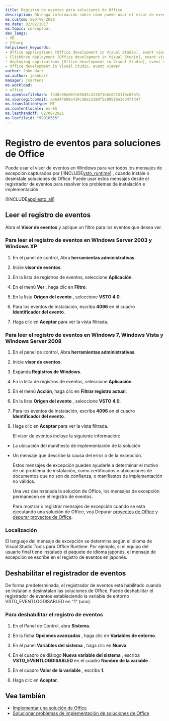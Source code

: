 ```yaml
---
title: Registro de eventos para soluciones de Office
description: Obtenga información sobre cómo puede usar el visor de eventos de Windows para ver los mensajes de excepción capturados por la Visual Studio Tools para Office Runtime.
ms.custom: SEO-VS-2020
ms.date: 02/02/2017
ms.topic: conceptual
dev_langs:
- VB
- CSharp
helpviewer_keywords:
- Office applications [Office development in Visual Studio], event viewer
- ClickOnce deployment [Office development in Visual Studio], event viewer
- deploying applications [Office development in Visual Studio], event viewer
- Office development in Visual Studio, event viewer
author: John-Hart
ms.author: johnhart
manager: jmartens
ms.workload:
- office
ms.openlocfilehash: fb38c08e807c65845c323671b0c82151f5c8567c
ms.sourcegitcommit: ae6d47b09a439cd0e13180f5e89510e3e347fd47
ms.translationtype: MT
ms.contentlocale: es-ES
ms.lasthandoff: 02/08/2021
ms.locfileid: "99910355"
---
```

# <a name="event-logging-for-office-solutions"></a>Registro de eventos para soluciones de Office
  Puede usar el visor de eventos en Windows para ver todos los mensajes de excepción capturados por [!INCLUDE[vsto_runtime](../vsto/includes/vsto-runtime-md.md)] , cuando instale o desinstale soluciones de Office. Puede usar estos mensajes desde el registrador de eventos para resolver los problemas de instalación e implementación.

 [!INCLUDE[appliesto_all](../vsto/includes/appliesto-all-md.md)]

## <a name="read-the-event-log"></a>Leer el registro de eventos
 Abra el **Visor de eventos** y aplique un filtro para los eventos que desea ver.

### <a name="to-read-the-event-log-in-windows-server-2003-and-windows-xp"></a>Para leer el registro de eventos en Windows Server 2003 y Windows XP

1. En el panel de control, Abra **herramientas administrativas**.

2. Inicie **visor de eventos**.

3. En la lista de registros de eventos, seleccione **Aplicación**.

4. En el menú **Ver** , haga clic en **Filtro**.

5. En la lista **Origen del evento** , seleccione **VSTO 4.0**.

6. Para los eventos de instalación, escriba **4096** en el cuadro **Identificador del evento**.

7. Haga clic en **Aceptar** para ver la vista filtrada.

### <a name="to-read-the-event-log-in-windows-7-windows-vista-and-windows-server-2008"></a>Para leer el registro de eventos en Windows 7, Windows Vista y Windows Server 2008

1. En el panel de control, Abra **herramientas administrativas**.

2. Inicie **visor de eventos**.

3. Expanda **Registros de Windows**.

4. En la lista de registros de eventos, seleccione **Aplicación**.

5. En el menú **Acción**, haga clic en **Filtrar registro actual**.

6. En la lista **Origen del evento** , seleccione **VSTO 4.0**.

7. Para los eventos de instalación, escriba **4096** en el cuadro **Identificador del evento**.

8. Haga clic en **Aceptar** para ver la vista filtrada.

   El visor de eventos incluye la siguiente información:

- La ubicación del manifiesto de implementación de la solución

- Un mensaje que describe la causa del error o de la excepción.

  Estos mensajes de excepción pueden ayudarle a determinar el motivo de un problema de instalación, como certificados o ubicaciones de documentos que no son de confianza, o manifiestos de implementación no válidos.

  Una vez desinstalada la solución de Office, los mensajes de excepción permanecen en el registro de eventos.

  Para mostrar o registrar mensajes de excepción cuando se está ejecutando una solución de Office, vea Depurar [proyectos de Office](../vsto/debugging-office-projects.md) y [depurar proyectos de Office](../vsto/debugging-office-projects.md).

### <a name="localization"></a>Localización
 El lenguaje del mensaje de excepción se determina según el idioma de Visual Studio Tools para Office Runtime. Por ejemplo, si el equipo del usuario final tiene instalado el paquete de idioma japonés, el mensaje de excepción se escribe en el registro de eventos en japonés.

## <a name="disable-the-event-logger"></a>Deshabilitar el registrador de eventos
 De forma predeterminada, el registrador de eventos está habilitado cuando se instalan o desinstalan las soluciones de Office. Puede deshabilitar el registrador de eventos estableciendo la variable de entorno VSTO_EVENTLOGDISABLED en "1" (uno).

### <a name="to-disable-the-event-log"></a>Para deshabilitar el registro de eventos

1. En el Panel de Control, abra **Sistema**.

2. En la ficha **Opciones avanzadas** , haga clic en **Variables de entorno**.

3. En el panel **Variables del sistema** , haga clic en **Nueva**.

4. En el cuadro de diálogo **Nueva variable del sistema** , escriba **VSTO_EVENTLOGDISABLED** en el cuadro **Nombre de la variable** .

5. En el cuadro **Valor de la variable** , escriba **1**.

6. Haga clic en **Aceptar**.

## <a name="see-also"></a>Vea también
- [Implementar una solución de Office](../vsto/deploying-an-office-solution.md)
- [Solucionar problemas de implementación de soluciones de Office](../vsto/troubleshooting-office-solution-deployment.md)
